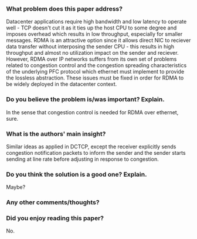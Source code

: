 ### What problem does this paper address?

Datacenter applications require high bandwidth and low latency to operate well - TCP doesn't cut it as it ties up the host CPU to some degree and imposes overhead which results in low throughput, especially for smaller messages. RDMA is an attractive option since it allows direct NIC to reciever data transfer without interposing the sender CPU - this results in high throughput and almost no utilization impact on the sender and reciever. However, RDMA over IP networks suffers from its own set of problems related to congestion control and the congestion spreading characteristics of the underlying PFC protocol which ethernet must implement to provide the lossless abstraction. These issues must be fixed in order for RDMA to be widely deployed in the datacenter context.

### Do you believe the problem is/was important? Explain.

In the sense that congestion control is needed for RDMA over ethernet, sure.

### What is the authors' main insight?

Similar ideas as applied in DCTCP, except the receiver explicitly sends congestion notification packets to inform the sender and the sender starts sending at line rate before adjusting in response to congestion.

### Do you think the solution is a good one? Explain.

Maybe? 

### Any other comments/thoughts?



### Did you enjoy reading this paper?

No.